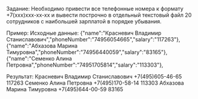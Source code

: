 Задание:
Необходимо привести все телефонные номера к формату +7(ххх)ххх-хх-хх и вывести построчно в отдельный текстовый файл 20 сотрудников с наибольшей зарплатой в порядке убывания.

Пример:
Исходные данные:
{"name":"Красневич Владимир Станиславович","phoneNumber":"74956054665","salary":"117263"},
{"name":"Абхазова Марина Тимуровна","phoneNumber":"74956440059","salary":"83165"},
{"name":"Семенко Алина Петровна","phoneNumber":"74951705814","salary":"113303"},

Результат:
Красневич Владимир Станиславович +7(495)605-46-65 117263
Семенко Алина Петровна +7(495)170-58-14 113303 
Абхазова Марина Тимуровна +7(495)644-00-59 83165
